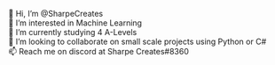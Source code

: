 👋 Hi, I’m @SharpeCreates <br/>
👀 I’m interested in Machine Learning <br/>
🌱 I’m currently studying 4 A-Levels <br/>
💞️ I’m looking to collaborate on small scale projects using Python or C# <br/>
📫 Reach me on discord at Sharpe Creates#8360

<!---
SharpeCreates/SharpeCreates is a ✨ special ✨ repository because its `README.md` (this file) appears on your GitHub profile.
You can click the Preview link to take a look at your changes.
--->
